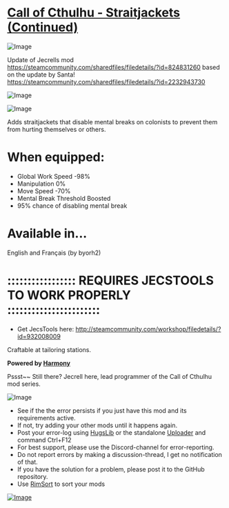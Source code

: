# [Call of Cthulhu - Straitjackets (Continued)](https://steamcommunity.com/sharedfiles/filedetails/?id=2811471809)

![Image](https://i.imgur.com/buuPQel.png)

Update of Jecrells mod
https://steamcommunity.com/sharedfiles/filedetails/?id=824831260
based on the update by Santa!
https://steamcommunity.com/sharedfiles/filedetails/?id=2232943730

![Image](https://i.imgur.com/pufA0kM.png)
	
![Image](https://i.imgur.com/Z4GOv8H.png)

Adds straitjackets that disable mental breaks on colonists to prevent them from hurting themselves or others.

# When equipped:



- Global Work Speed -98%
- Manipulation 0%
- Move Speed -70%
- Mental Break Threshold Boosted
- 95% chance of disabling mental break



# Available in...

English and Français (by byorh2) 

# ::::::::::::::::: REQUIRES JECSTOOLS TO WORK PROPERLY :::::::::::::::::::::::

- Get JecsTools here: http://steamcommunity.com/workshop/filedetails/?id=932008009

Craftable at tailoring stations.

**Powered by [Harmony](https://ludeon.com/forums/index.php?topic=29517.0)**

Pssst~~ 
Still there? 
Jecrell here, lead programmer of the Call of Cthulhu mod series. 


![Image](https://i.imgur.com/PwoNOj4.png)



-  See if the the error persists if you just have this mod and its requirements active.
-  If not, try adding your other mods until it happens again.
-  Post your error-log using [HugsLib](https://steamcommunity.com/workshop/filedetails/?id=818773962) or the standalone [Uploader](https://steamcommunity.com/sharedfiles/filedetails/?id=2873415404) and command Ctrl+F12
-  For best support, please use the Discord-channel for error-reporting.
-  Do not report errors by making a discussion-thread, I get no notification of that.
-  If you have the solution for a problem, please post it to the GitHub repository.
-  Use [RimSort](https://github.com/RimSort/RimSort/releases/latest) to sort your mods



[![Image](https://img.shields.io/github/v/release/emipa606/CallOfCthulhuStraitjackets?label=latest%20version&style=plastic&color=9f1111&labelColor=black)](https://steamcommunity.com/sharedfiles/filedetails/changelog/2811471809)
